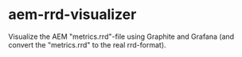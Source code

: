 # aem-rrd-visualizer
Visualize the AEM "metrics.rrd"-file using Graphite and Grafana (and convert the "metrics.rrd" to the real rrd-format).
